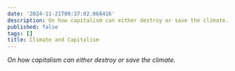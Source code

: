 ```yaml
---
date: '2024-11-21T09:37:02.068416'
description: On how capitalism can either destroy or save the climate.
published: false
tags: []
title: Climate and Capitalism
---
```



_On how capitalism can either destroy or save the climate._